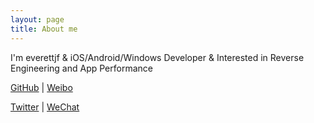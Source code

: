 ```yaml
---
layout: page
title: About me 
---
```


I'm everettjf & iOS/Android/Windows Developer & Interested in Reverse Engineering and App Performance


[GitHub](https://github.com/everettjf) | [Weibo](https://weibo.com/everettjf) 

[Twitter](https://twitter.com/everettjf) | [WeChat](/images/mywechat.jpg) 

